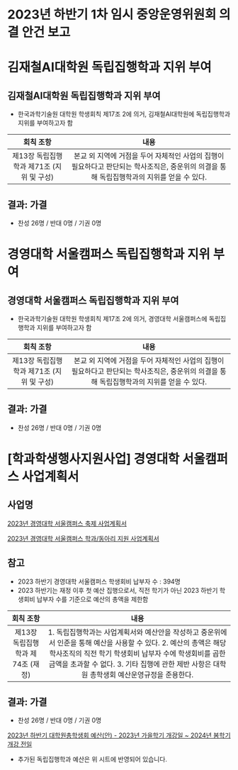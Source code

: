 2023년 하반기 1차 임시 중앙운영위원회 의결 안건 보고
===


김재철AI대학원 독립집행학과 지위 부여
===

## 김재철AI대학원 독립집행학과 지위 부여
- 한국과학기술원 대학원 학생회칙 제17조 2에 의거, 김재철AI대학원에 독립집행학과 지위를 부여하고자 함

|  회칙 조항  |  내용 |
|:---:|:---:|
| 제13장 독립집행학과 제71조 (지위 및 구성) | 본교 외 지역에 거점을 두어 자체적인 사업의 집행이 필요하다고 판단되는 학사조직은, 중운위의 의결을 통해 독립집행학과의 지위를 얻을 수 있다.|

## 결과: 가결
- 찬성 26명 / 반대 0명 / 기권 0명



경영대학 서울캠퍼스 독립집행학과 지위 부여
===

## 경영대학 서울캠퍼스 독립집행학과 지위 부여
- 한국과학기술원 대학원 학생회칙 제17조 2에 의거, 경영대학 서울캠퍼스에 독립집행학과 지위를 부여하고자 함

|  회칙 조항  |  내용 |
|:---:|:---:|
| 제13장 독립집행학과 제71조 (지위 및 구성) | 본교 외 지역에 거점을 두어 자체적인 사업의 집행이 필요하다고 판단되는 학사조직은, 중운위의 의결을 통해 독립집행학과의 지위를 얻을 수 있다.|

## 결과: 가결
- 찬성 26명 / 반대 0명 / 기권 0명



[학과학생행사지원사업] 경영대학 서울캠퍼스 사업계획서
===

## 사업명
[2023년 경영대학 서울캠퍼스 축제 사업계획서](의결4-1.md) 

[2023년 경영대학 서울캠퍼스 학과/동아리 지원 사업계획서](의결4-2.md) 

## 참고
- 2023 하반기 경영대학 서울캠퍼스 학생회비 납부자 수 : 394명
- 2023 하반기는 재정 이후 첫 예산 집행으로서, 직전 학기가 아닌 2023 하반기 학생회비 납부자 수를 기준으로 예산의 총액을 제한함
  
|  회칙 조항  |  내용 |
|:---:|:---:|
| 제13장 독립집행학과 제74조 (재정) | 1. 독립집행학과는 사업계획서와 예산안을 작성하고 중운위에서 인준을 통해 예산을 사용할 수 있다. 2. 예산의 총액은 해당 학사조직의 직전 학기 학생회비 납부자 수에 학생회비를 곱한 금액을 초과할 수 없다. 3. 기타 집행에 관한 제반 사항은 대학원 총학생회 예산운영규정을 준용한다. |

## 결과: 가결
- 찬성 26명 / 반대 0명 / 기권 0명


[2023년 하반기 대학원총학생회 예산(안) - 2023년 가을학기 개강일 ~ 2024년 봄학기 개강 전일](https://docs.google.com/spreadsheets/d/1vtOac7uHnFDAO8kJ9m0DpmZOMa3pj80kUhrXiSYY4HU/edit?usp=sharing)
- 추가된 독립집행학과 예산은 위 시트에 반영되어 있습니다.

